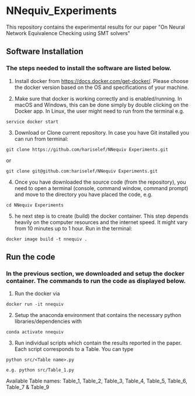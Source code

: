 # NNequiv_Experiments

This repository contains the experimental results for our paper "On Neural Network Equivalence Checking using SMT solvers"


## Software Installation #

### The steps needed to install the software are listed below.

1) Install docker from https://docs.docker.com/get-docker/. Please choose the docker version based on the OS and specifications of your machine.

2) Make sure that docker is working correctly and is enabled/running. In macOS and Windows, this can be done simply by double clicking on the Docker app. In Linux, the user might need to run from the terminal e.g.

```
service docker start
```

3) Download or Clone current repository. In case you have Git installed you can run from terminal:
```
git clone https://github.com/hariselef/NNequiv Experiments.git 
```
or
```
git clone git@github.com:hariselef/NNequiv Experiments.git
```

4) Once you have downloaded the source code (from the repository), you need to open a terminal (console, command window, command prompt) and move to the directory you have placed the code, e.g.
```
cd NNequiv Experiments
```
5) he next step is to create (build) the docker container. This step depends heavily on the computer resources and the internet speed. It might vary from 10 minutes up to 1 hour. Run in the terminal:

```
docker image build -t nnequiv .
```

## Run the code
### In the previous section, we downloaded and setup the docker container. The commands to run the code as displayed below. #

1) Run the docker via
```
docker run -it nnequiv
```

2) Setup the anaconda environment that contains the necessary python libraries/dependencies with

```
conda activate nnequiv
```

3) Run individual scripts which contain the results reported in the paper. Each script corresponds to a Table. You can type 

```
python src/<Table name>.py

e.g. python src/Table_1.py
```
Available Table names:
Table_1, Table_2, Table_3, Table_4, Table_5, Table_6, Table_7 & Table_9
